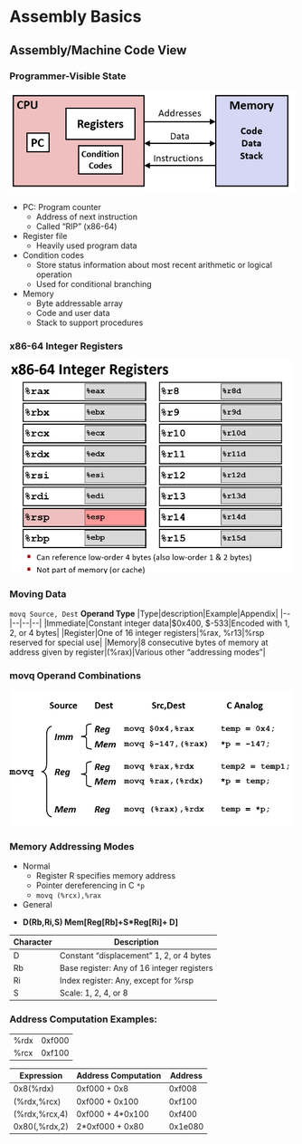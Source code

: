 # Assembly Basics
## Assembly/Machine Code View
### Programmer-Visible State
![AssemblyCode.png](AssemblyCode.png)
+ PC: Program counter
  - Address of next instruction
  - Called “RIP” (x86-64)
+ Register file
  - Heavily used program data
+ Condition codes
  - Store status information about most recent arithmetic or logical operation
  - Used for conditional branching
+ Memory
  - Byte addressable array
  - Code and user data
  - Stack to support procedures

### x86-64 Integer Registers

![x86-64IntegerRegisters](x86-64IntegerRegisters.png)
### Moving Data
`movq Source, Dest`
**Operand Type**
|Type|description|Example|Appendix|
|--|--|--|--|
|Immediate|Constant integer data|$0x400, $-533|Encoded with 1, 2, or 4 bytes|
|Register|One of 16 integer registers|%rax, %r13|%rsp reserved for special use|
|Memory|8 consecutive bytes of memory at address given by register|(%rax)|Various other “addressing modes”|

### movq Operand Combinations
![moveq.png](moveq.png)


### Memory Addressing Modes

+ Normal
  - Register R specifies memory address
  - Pointer dereferencing in C `*p`
  - `movq (%rcx),%rax`
+ General 

- **D(Rb,Ri,S)	Mem[Reg[Rb]+S*Reg[Ri]+ D]**

|Character|Description|
|--|--|
|D|Constant “displacement” 1, 2, or 4 bytes|
|Rb|Base register: Any of 16 integer registers|
|Ri|Index register: Any, except for %rsp|
|S|Scale: 1, 2, 4, or 8 |

### Address Computation Examples:
|||
|--|--|
|%rdx|0xf000|
|%rcx|0xf100|

|Expression|Address Computation|Address|
|--|--|--|
|0x8(%rdx)|0xf000 + 0x8|0xf008|
|(%rdx,%rcx)|0xf000 + 0x100|0xf100|
|(%rdx,%rcx,4)|0xf000 + 4*0x100|0xf400|
|0x80(,%rdx,2)|2*0xf000 + 0x80|0x1e080|